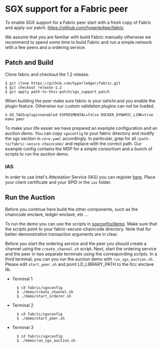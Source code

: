 # SGX support for a Fabric peer

To enable SGX support for a Fabric peer start with a fresh copy of Fabric and
apply our patch. https://github.com/hyperledger/fabric

We assume that you are familiar with build Fabric manually otherwise we
recommend to spend some time to build Fabric and run a simple network with a
few peers and a ordering service.

## Patch and Build

Clone fabric and checkout the 1.2 release.

    $ git clone https://github.com/hyperledger/fabric.git
    $ git checkout release-1.2
    $ git apply path-to-this-patch/sgx_support.patch

When building the peer make sure fabric is your ``GOPATH`` and you enable the
plugin feature. Otherwise our custom validation plugins can not be loaded.

    $ GO_TAGS=pluginsenabled EXPERIMENTAL=false DOCKER_DYNAMIC_LINK=true make peer

To make your life easier we have prepared an example configuration and an
auction demo. You can copy ``sgxconfig`` to your fabric directory and modify
the sgx section in ``core.yaml`` accordingly. In particular, grep for all
``/path-to/fabric-secure-chaincode/`` and replace with the correct path.  Our
example config contains the MSP for a simple consortium and a bunch of scripts
to run the auction demo.

### IAS

In order to use Intel's Attestation Service (IAS) you can register
[here](https://software.intel.com/en-us/sgx).  Place your client certificate
and your SPID in the ``ias`` folder.

## Run the Auction

Before you continue here build the other components, such as the chaincode
enclave, ledger enclave, etc ...

To run the demo you can use the scripts in
[sgxconfig/demo](sgxconfig/demo). Make sure that the scripts point to your
fabric-secure-chaincode directory. Note that for better demonstration
transaction arguments are in clear. 

Before you start the ordering service and the peer you should create a channel
using the ``create_channel.sh`` script.  Next, start the ordering service and
the peer in two separate terminals using the corresponding scripts.  In a
third terminal, you can you run the auction demo with ``run_sgx_auction.sh``.
Please edit ``start_peer.sh`` and point LD_LIBRARY_PATH to the tlcc enclave lib.

* Terminal 1

        $ cd fabric/sgxconfig
        $ ./demo/create_channel.sh
        $ ./demo/start_orderer.sh
        
* Terminal 2

        $ cd fabric/sgxconfig
        $ ./demo/start_peer.sh
    
* Terminal 3

        $ cd fabric/sgxconfig
        $ ./demo/run_sgx_auction.sh
